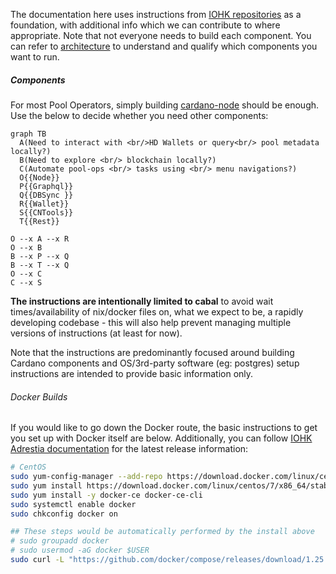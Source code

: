 The documentation here uses instructions from [IOHK repositories](https://github.com/input-output-hk) as a foundation, with additional info which we can contribute to where appropriate. Note that not everyone needs to build each component. You can refer to [architecture](basics.md#architecture) to understand and qualify which components you want to run.

##### Components

For most Pool Operators, simply building [cardano-node](Build/node-cli.md) should be enough. Use the below to decide whether you need other components:

```mermaid
graph TB
  A(Need to interact with <br/>HD Wallets or query<br/> pool metadata locally?)
  B(Need to explore <br/> blockchain locally?)
  C(Automate pool-ops <br/> tasks using <br/> menu navigations?)
  O{{Node}}
  P{{Graphql}}
  Q{{DBSync }}
  R{{Wallet}}
  S{{CNTools}}
  T{{Rest}}

O --x A --x R
O --x B
B --x P --x Q
B --x T --x Q
O --x C
C --x S
```

**The instructions are intentionally limited to cabal** to avoid wait times/availability of nix/docker files on, what we expect to be, a rapidly developing codebase - this will also help prevent managing multiple versions of instructions (at least for now).

Note that the instructions are predominantly focused around building Cardano components and OS/3rd-party software (eg: postgres) setup instructions are intended to provide basic information only.

###### Docker Builds

If you would like to go down the Docker route, the basic instructions to get you set up with Docker itself are below. Additionally, you can follow [IOHK Adrestia documentation](https://docs.cardano.org/projects/adrestia) for the latest release information:
``` bash
# CentOS
sudo yum-config-manager --add-repo https://download.docker.com/linux/centos/docker-ce.repo
sudo yum install https://download.docker.com/linux/centos/7/x86_64/stable/Packages/containerd.io-1.2.6-3.3.el7.x86_64.rpm
sudo yum install -y docker-ce docker-ce-cli
sudo systemctl enable docker
sudo chkconfig docker on

## These steps would be automatically performed by the install above
# sudo groupadd docker
# sudo usermod -aG docker $USER
sudo curl -L "https://github.com/docker/compose/releases/download/1.25.5/docker-compose-$(uname -s)-$(uname -m)" -o /usr/bin/docker-compose;chmod 755 /usr/bin/docker-compose
```
